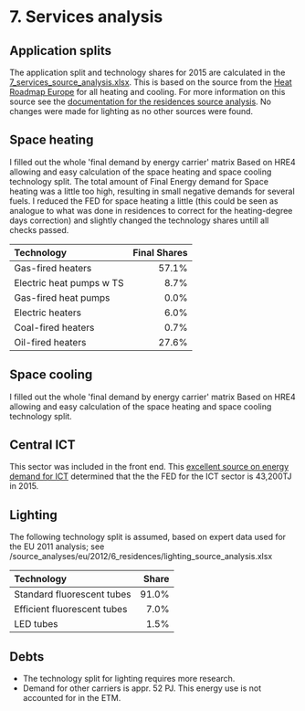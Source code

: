 # 7. Services analysis


## Application splits

The application split and technology shares for 2015 are calculated in the [7_services_source_analysis.xlsx](7_services_source_analysis.xlsx). 
This is based on the source from the [Heat Roadmap Europe](http://www.heatroadmap.eu/output.php) for all heating and cooling. For more information on this source see the [documentation for the residences source analysis](../6_residences/6_residences_source_analysis.md). No changes were made for lighting as no other sources were found. 

## Space heating

I filled out the whole 'final demand by energy carrier' matrix Based on HRE4 allowing and easy calculation of the space heating and space cooling technology split. The total amount of Final Energy demand for Space heating was a little too high, resulting in small negative demands for several fuels. I reduced the FED for space heating a little (this could be seen as analogue to what was done in residences to correct for the heating-degree days correction) and slightly changed the technology shares untill all checks passed. 

| Technology                 | Final Shares |
| :------------------------- | ----: |
| Gas-fired heaters          | 57.1% |
| Electric heat pumps w TS   | 8.7%  |
| Gas-fired heat pumps       | 0.0%  |
| Electric heaters           | 6.0%  |
| Coal-fired heaters         | 0.7%  |
| Oil-fired heaters          | 27.6% |


## Space cooling

I filled out the whole 'final demand by energy carrier' matrix Based on HRE4 allowing and easy calculation of the space heating and space cooling technology split. 

## Central ICT
This sector was included in the front end. This [excellent source on energy demand for ICT](https://www.borderstep.de/wp-content/uploads/2015/01/Borderstep_Energy_Consumption_2015_Data_Centers_16_12_2015.pdf) determined that the the FED for the ICT sector is 43,200TJ in 2015. 


## Lighting

The following technology split is assumed, based on expert data used for the EU 2011 analysis; see /source_analyses/eu/2012/6_residences/lighting_source_analysis.xlsx

| Technology                  | Share |
| :-------------------------- | ----: |
| Standard fluorescent tubes  | 91.0% |
| Efficient fluorescent tubes | 7.0% |
| LED tubes                   |  1.5% |


## Debts

- The technology split for lighting requires more research.
- Demand for other carriers is appr. 52 PJ. This energy use is not accounted for in the ETM.